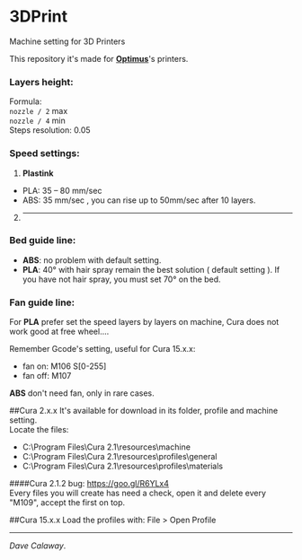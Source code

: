 # 3DPrint
Machine setting for 3D Printers  

This repository it's made for [**Optimus**](http://goo.gl/feKXvQ)'s printers.  

### Layers height:  
Formula:  
`nozzle / 2` max  
`nozzle / 4` min  
Steps resolution: 0.05  

### Speed settings:  
1. **Plastink** 
  * PLA: 35 – 80 mm/sec  
  * ABS: 35 mm/sec  , you can rise up to 50mm/sec after 10 layers.
2. --------

### Bed guide line:  
* **ABS**: no problem with default setting.  
* **PLA**: 40° with hair spray remain the best solution ( default setting ). If you have not hair spray, you must set 70° on the bed.  

### Fan guide line:
For **PLA** prefer set the speed layers by layers on machine, Cura does not work good at free wheel....  

Remember Gcode's setting, useful for Cura 15.x.x:  
* fan on: M106 S[0-255]
* fan off: M107  

**ABS** don't need fan, only in rare cases.  

##Cura 2.x.x
It's available for download in its folder, profile and machine setting.  
Locate the files: 
* C:\Program Files\Cura 2.1\resources\machine
* C:\Program Files\Cura 2.1\resources\profiles\general
* C:\Program Files\Cura 2.1\resources\profiles\materials

####Cura 2.1.2 bug: https://goo.gl/R6YLx4  
Every files you will create has need a check, open it and delete every "M109", accept the first on top.  


##Cura 15.x.x
Load the profiles with: File > Open Profile


--------------------------------------------------------------  
*Dave Calaway*.